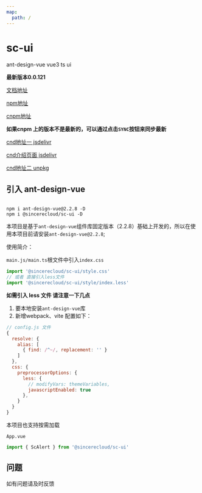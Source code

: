 ```yaml
---
map:
  path: /
---
```


# sc-ui

ant-design-vue vue3 ts ui

**最新版本0.0.121**

[文档地址](http://sc-ui.voneyun.com/)

[npm地址](https://www.npmjs.com/package/@sincerecloud/sc-ui)

[cnpm地址](https://npmmirror.com/package/@sincerecloud/sc-ui)

**如果cnpm 上的版本不是最新的，可以通过点击`SYNC`按钮来同步最新**

[cnd地址一 jsdelivr](https://cdn.jsdelivr.net/npm/@sincerecloud/sc-ui/)

[cnd介绍页面 jsdelivr](https://www.jsdelivr.com/package/npm/@sincerecloud/sc-ui?nav=stats)

[cnd地址二 unpkg](https://unpkg.com/browse/@sincerecloud/sc-ui@0.0.67/)

## 引入 ant-design-vue

```shell

npm i ant-design-vue@2.2.8 -D
npm i @sincerecloud/sc-ui -D

```

本项目是基于`ant-design-vue`组件库固定版本（2.2.8）基础上开发的，所以在使用本项目前请安装`ant-design-vue@2.2.8`;

使用简介：

`main.js/main.ts`根文件中引入`index.css`

```js
import '@sincerecloud/sc-ui/style.css'
// 或者 直接引入less文件
import '@sincerecloud/sc-ui/style/index.less'
```

**如需引入 less 文件 请注意一下几点**

1. 要本地安装`ant-design-vue`库
2. 新增webpack、vite 配置如下：

```js
// config.js 文件
{
  resolve: {
    alias: [
      { find: /^~/, replacement: '' }
    ]
  },
  css: {
    preprocessorOptions: {
      less: {
        // modifyVars: themeVariables,
        javascriptEnabled: true
      },
    }
  }
}
```

本项目也支持按需加载

`App.vue`

```js
import { ScAlert } from '@sincerecloud/sc-ui'
```

## 问题

如有问题请及时反馈

